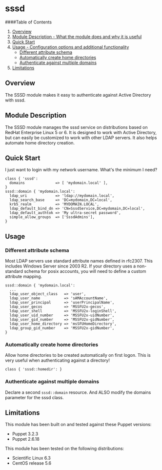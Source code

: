 # sssd

####Table of Contents
1. [Overview](#overview)
2. [Module Description - What the module does and why it is useful](#module-description)
3. [Quick Start](#quick-start)
4. [Usage - Configuration options and additional functionality](#usage)
   * [Different attribute schema](#different-attribute-schema)
   * [Automatically create home directories](#automatically-create-home-directories)
   * [Authenticate against multiple domains](#authenticate-against-multiple-domains)
5. [Limitations](#limitations)

## Overview
The SSSD module makes it easy to authenticate against Active Directory with sssd.

## Module Description
The SSSD module manages the sssd service on distributions based on RedHat
Enterprise Linux 5 or 6. It is designed to work with Active Directory, but
can easily be customized to work with other LDAP servers. It also helps
automate home directory creation.

## Quick Start
I just want to login with my network username. What's the minimum I need?

    class { 'sssd':
      domains              => [ 'mydomain.local' ],
    }
    sssd::domain { 'mydomain.local':
      ldap_uri             => 'ldap://mydomain.local',
      ldap_search_base     => 'DC=mydomain,DC=local',
      krb5_realm           => 'MYDOMAIN.LOCAL',
      ldap_default_bind_dn => 'CN=SssdService,DC=mydomain,DC=local',
      ldap_default_authtok => 'My ultra-secret password',
      simple_allow_groups  => ['SssdAdmins'],
    }

## Usage

### Different attribute schema
Most LDAP servers use standard attribute names defined in rfc2307. This
includes Windows Server since 2003 R2. If your directory uses a non-standard
schema for posix accounts, you will need to define a custom attribute mapping.

    sssd::domain { 'mydomain.local':
      ...
      ldap_user_object_class   => 'user',
      ldap_user_name           => 'sAMAccountName',
      ldap_user_principal      => 'userPrincipalName',
      ldap_user_gecos          => 'MSSFU2x-gecos',
      ldap_user_shell          => 'MSSFU2x-loginShell',
      ldap_user_uid_number     => 'MSSFU2x-uidNumber',
      ldap_user_gid_number     => 'MSSFU2x-gidNumber',
      ldap_user_home_directory => 'msSFUHomeDirectory',
      ldap_group_gid_number    => 'MSSFU2x-gidNumber',
    }

### Automatically create home directories
Allow home directories to be created automatically on first logon.
This is very useful when authenticating against a directory!

    class { 'sssd::homedir': }

### Authenticate against multiple domains
Declare a second `sssd::domain` resource.
And ALSO modify the domains parameter for the sssd class.

## Limitations
This module has been built on and tested against these Puppet versions:
  * Puppet 3.2.3
  * Puppet 2.6.18

This module has been tested on the following distributions:
  * Scientific Linux 6.3
  * CentOS release 5.6
